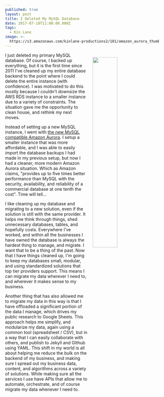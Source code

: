 ```yaml
---
published: true
layout: post
title: I Deleted My MySQL Database
date: 2017-07-10T11:00:00.000Z
tags:
  - Kin Lane
image: >-
  https://s3.amazonaws.com/kinlane-productions2/101/amazon_aurora_thumb_person.png
---
```

<p><img src="https://s3.amazonaws.com/kinlane-productions2/101/amazon_aurora_thumb_person.png" align="right" width="40%" style="padding: 15px;" /></p>I just deleted my primary MySQL database. Of course, I backed up everything, but it is the first time since 2011 I've cleaned up my entire database backend to the point where I could delete the entire instance (with confidence). I was motivated to do this mostly because I couldn't downsize the AWS RDS instance to a smaller instance due to a variety of constraints. The situation gave me the opportunity to clean house, and rethink my next moves.

Instead of setting up a new MySQL instance, I went with [the new MySQL compatible Amazon Aurora](https://aws.amazon.com/rds/aurora/). I setup a smaller instance that was more affordable, and I was able to easily import the database backups I had made in my previous setup, but now I had a cleaner, more modern Amazon Aurora situation. Which as Amazon claims, "provides up to five times better performance than MySQL with the security, availability, and reliability of a commercial database at one tenth the cost". Time will tell...

I like cleaning up my database and migrating to a new solution, even if the solution is still with the same provider. It helps me think through things, shed unnecessary databases, tables, and hopefully costs. Everywhere I've worked, and within all the businesses I have owned the database is always the hardest thing to manage, and migrate. I want that to be a thing of the past. Now that I have things cleaned up, I'm going to keep my databases small, modular, and using standardized solutions that top tier providers support. This means I can migrate my data wherever I need to, and wherever it makes sense to my business.

Another thing that has also allowed me to migrate my data in this way is that I have offloaded a significant portion of the data I manage, which drives my public research to Google Sheets. This approach helps me simplify, and modularize my data, again using a common tool (spreadsheet / CSV), but in a way that I can easily collaborate with others, and publish to Jekyll and GIthub using YAML. This shift in my world is all about helping me reduce the bulk on the backend of my business, and making sure I spread out my business data, content, and algorithms across a variety of solutions. While making sure all the services I use have APIs that allow me to automate, orchestrate, and of course migrate my data whenever I need to.
